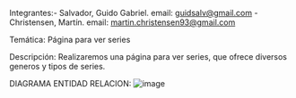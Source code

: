 Integrantes:- Salvador, Guido Gabriel. email: guidsalv@gmail.com 
            - Christensen, Martín. email: martin.christensen93@gmail.com

Temática: Página para ver series

Descripción: Realizaremos una página para ver series, que ofrece diversos generos y tipos de series.



DIAGRAMA ENTIDAD RELACION:
![image](https://github.com/martinch23/TpWeb2/assets/106201096/88e120e1-0da6-4b63-9ce3-a336c1914ae6)


